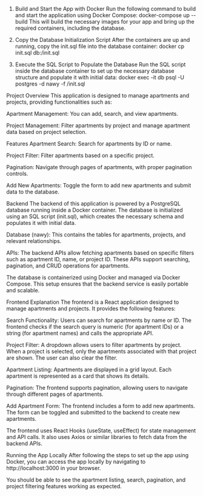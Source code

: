 1. Build and Start the App with Docker
Run the following command to build and start the application using Docker Compose: docker-compose up --build
This will build the necessary images for your app and bring up the required containers, including the database.

2. Copy the Database Initialization Script
After the containers are up and running, copy the init.sql file into the database container: docker cp init.sql db:/init.sql

3. Execute the SQL Script to Populate the Database
Run the SQL script inside the database container to set up the necessary database structure and populate it with initial data: docker exec -it db psql -U postgres -d nawy -f /init.sql

Project Overview
This application is designed to manage apartments and projects, providing functionalities such as:

Apartment Management: You can add, search, and view apartments.

Project Management: Filter apartments by project and manage apartment data based on project selection.

Features
Apartment Search: Search for apartments by ID or name.

Project Filter: Filter apartments based on a specific project.

Pagination: Navigate through pages of apartments, with proper pagination controls.

Add New Apartments: Toggle the form to add new apartments and submit data to the database.

Backend
The backend of this application is powered by a PostgreSQL database running inside a Docker container. The database is initialized using an SQL script (init.sql), which creates the necessary schema and populates it with initial data.

Database (nawy): This contains the tables for apartments, projects, and relevant relationships.

APIs: The backend APIs allow fetching apartments based on specific filters such as apartment ID, name, or project ID. These APIs support searching, pagination, and CRUD operations for apartments.

The database is containerized using Docker and managed via Docker Compose. This setup ensures that the backend service is easily portable and scalable.

Frontend Explanation
The frontend is a React application designed to manage apartments and projects. It provides the following features:

Search Functionality: Users can search for apartments by name or ID. The frontend checks if the search query is numeric (for apartment IDs) or a string (for apartment names) and calls the appropriate API.

Project Filter: A dropdown allows users to filter apartments by project. When a project is selected, only the apartments associated with that project are shown. The user can also clear the filter.

Apartment Listing: Apartments are displayed in a grid layout. Each apartment is represented as a card that shows its details.

Pagination: The frontend supports pagination, allowing users to navigate through different pages of apartments.

Add Apartment Form: The frontend includes a form to add new apartments. The form can be toggled and submitted to the backend to create new apartments.

The frontend uses React Hooks (useState, useEffect) for state management and API calls. It also uses Axios or similar libraries to fetch data from the backend APIs.

Running the App Locally
After following the steps to set up the app using Docker, you can access the app locally by navigating to http://localhost:3000 in your browser.

You should be able to see the apartment listing, search, pagination, and project filtering features working as expected.

